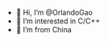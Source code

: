 - 👋 Hi, I’m @OrlandoGao
- 👀 I’m interested in C/C++
- 💞️ I’m from China

<!---
OrlandoGao/OrlandoGao is a ✨ special ✨ repository because its `README.md` (this file) appears on your GitHub profile.
You can click the Preview link to take a look at your changes.
--->
